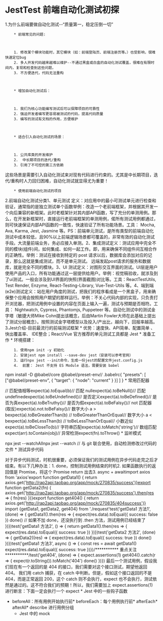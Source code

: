 # JestTest 前端自动化测试初探
1.为什么前端要做自动化测试--“质量第一，稳定压倒一切”

		* 前端常见的问题:



		1. 修改某个模块功能时，其它模块（如：前端登陆页、前端注册页等。）也受影响，很难快速定位bug
		2. 多人开发代码越来越难以维护--不通过黑盒或白盒的自动化测试覆盖，很难在有限时间内，复现和检查到这些问题，
		3. 不方便迭代，代码无法重构

 

		* 增加自动化测试后：



		1. 我们为核心功能编写测试后可以保障项目的可靠性
		2. 强迫开发者编写更容易被测试的代码，提高代码质量
		3. 编写的测试有文档的作用，方便维护

 

		* 适合引入自动化测试的场景：



		1. 公共库类的开发维护
		2.  中长期项目的迭代/重构
		3. 引用了不可控的第三方依赖

这些场景是需要引入自动化测试来对现有代码进行约束的。尤其是中长期项目，迭代/重构时人力回归困难，自动化测试就显得尤为重要！

		* 使用前端自动化测试的项目

2.前端自动化测试分类1、单元测试 定义：对应用中的最小可测试单元进行检查和验证，通常指的是独立测试单个函数举例：改造一个老前端框架，并根据其开发一个向后兼容的新框架。此时老框架针对其内部API函数，写了充分的单测用例。那么，在开发新框架时，直接运行老前端框架的单测用例，偌所有测试用例都通过，则可快速保证内部API函数的一致性，快速验证了所有功能场景。工具： Mocha, Ava, Karma, Jest, Jasmine 等。PS：前端单元测试，是所有类型的前端自动化测试中成本较低，且90%以上前端逻辑场景都可覆盖的，非常有效的自动化测试手段。大流量前端业务，务必应接入单测。2、集成测试定义：测试应用中完全不同的模块(组件)间，如何集成、如何一起工作。即，用来确保不同组件间互相合作的正确性。举例：测试在接收到特定的 post 请求以后，数据库会添加对应的记录，那么这就是集成测试，而不是单元测试。 远端发起post请求的服务和数据库，就是完全不同的模块。3、UI 测试定义：对图形交互界面的测试。UI层是用户使用产品的入口，所有功能通过这一层提供给用户。举例：视觉稿验收，就涉及到了ui测试。一般会涉及到UI界面的快照(界面截图)对比等。工具：ReactTestUtils, Test Render, Enzyme, React-Testing-Library, Vue-Test-Utils 等。4、端到端(e2e)测试定义：站在用户角度的测试，把我们的程序看成是一个黑盒子，用来确保整个应用会按照用户期望的那样运行。举例：不关心代码内部的实现，只负责打开浏览器，把测试用例中设置的内容在页面上输入一遍，测试与预期是否相符。工具： Nightwatch, Cypress, Phantomjs, Puppeteer 等。自动化测试中的测试金字塔（敏捷大师Mike Cohn提出该概念，后由Martin Fowler大师在此基础上提出了测试分层概念）。按照测试金字塔模型以及投入/产出比，越向下，回报率越高。3.Jest介绍-目前最流行的前端测试框架
	* 优势：速度快、API简单、配置简单 、快出覆盖率、 IDE整合；React/Vue 官方推荐的单元测试工具都是 Jest
	* 准备工作
  	* 环境搭建：



		1. 使用npm init -y 初始化
		2. 安装jest npm install --save-dev jest（安装可以参考官网）
		3. 运行npx jest --init命令，生成一份jest的配置文件jest.config.js
		4.  前置： Jest 不支持 ES Module 语法，需要安装 babel

npm install -D @babel/core @babel/preset-env// .babelrc{ "presets": [ ["@babel/preset-env", { "target": { "node": "current" } }] ] } 
	* 常用匹配器 

// 匹配值相等expect(a).toEqual(b)// 匹配 nullexpect(a).toBeNull()// 匹配 undefinedexpect(a).toBeUndefined()// 是否定义expect(a).toBeDefined()// 是否为真expect(a).toBeTruthy()// 是否为假expect(a).toBeFalsy()// not 匹配器 (取反)expect(a).not.toBeFalsy()// 数字大小 a > bexpect(a).toBeGreaterThan(b)  // toBeGreaterThanOrEqual// 数字大小 a < bexpect(a).toBeLessThan(b)  // toBeLessThanOrEqual// 小数近似expect(a).toBeCloseTo(b)// 字符串匹配expect(a).toMatch('string')// 数组匹配expect(arr).toContain(obj)// 异常检测expect(fn).toThrow()
	* 监听模式

npx jest --watchAllnpx jest --watch  // 与 git 联合使用，自动检测修改过代码的文件
	* 测试异步代码

对于异步代码测试，时机很重要，必须保证我们的测试用例在异步代码走完之后才结束。有以下几种办法：1. done，控制测试用例结束的时机2. 如果函数执行的返回值是 Promise，将这个 Promise return 出去3. async + awaitimport axios from 'axios'export function getData1() {  return axios.get('http://rap2api.taobao.org/app/mock/270835/success')}export function getData2(fn) {  axios.get('http://rap2api.taobao.org/app/mock/270835/success').then(res => {    fn(res)  })}export function get404() {  return axios.get('http://rap2api.taobao.org/app/mock/270835/404success')} import {getData1, getData2, get404} from './request'test('getData1 方法1', (done) => {  getData1().then(res => {    expect(res.data).toEqual({      success: false    })    done()  // 如果不加 done，还没执行到 .then 方法，测试用例已经结束了  })})test('getData1 方法2', () => {  return getData1().then(res => {    expect(res.data).toEqual({      success: true    })  })})test('getData2 方法2', (done) => {  getData2((res) => {    expect(res.data).toEqual({      success: true    })    done()  })})test('getData1 方法3', async () => {  const res = await getData1()  expect(res.data).toEqual({    success: true  })})/*********** 重点关注 ***********/test('get404', (done) => {  expect.assertions(1)  get404().catch(r => {    expect(r.toString()).toMatch('404')    done()  })}) 最后一个测试用例，假设我们现在有一个返回的是 404 的接口，我们需要对这个接口测试，期望他返回 404。 我们用 catch 捕获，在 catch 中判断。但是，假如这个接口返回的不是 404，而是正常返回 200，这个 catch 则不会执行，expect 也不会执行，测试依然是通过的。这不符合我们的预期！所以，我们需要加上 expect.assertions(1) 进行断言：下面一定会执行一个 expect
	* Jest 中的一些钩子函数

* beforeAll：所有用例开始执行前* beforeEach：每个用例执行前* afterEach* afterAll* describe 进行用例分组
	*  Jest 中的 mock


